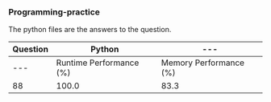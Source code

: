 
### Programming-practice

The python files are the answers to the question.

| Question | Python | --- |
| --- | --- | --- |
| --- | Runtime Performance (%) | Memory Performance (%) |
| 88 | 100.0 | 83.3 |

